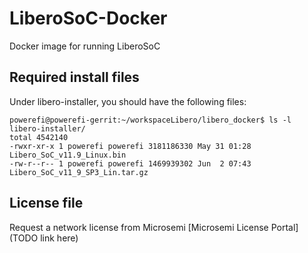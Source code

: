 # LiberoSoC-Docker
Docker image for running LiberoSoC

## Required install files
Under libero-installer, you should have the following files:

```shell
powerefi@powerefi-gerrit:~/workspaceLibero/libero_docker$ ls -l libero-installer/
total 4542140
-rwxr-xr-x 1 powerefi powerefi 3181186330 May 31 01:28 Libero_SoC_v11.9_Linux.bin
-rw-r--r-- 1 powerefi powerefi 1469939302 Jun  2 07:43 Libero_SoC_v11_9_SP3_Lin.tar.gz
```

## License file
Request a network license from Microsemi
[Microsemi License Portal] (TODO link here)
